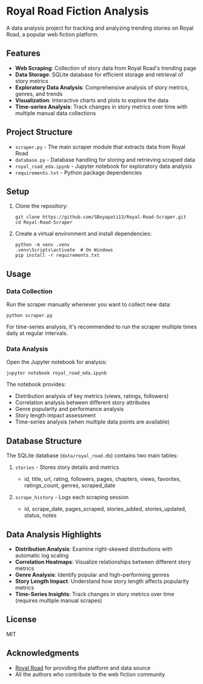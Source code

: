 # Royal Road Fiction Analysis

A data analysis project for tracking and analyzing trending stories on Royal Road, a popular web fiction platform.

## Features

- **Web Scraping**: Collection of story data from Royal Road's trending page
- **Data Storage**: SQLite database for efficient storage and retrieval of story metrics
- **Exploratory Data Analysis**: Comprehensive analysis of story metrics, genres, and trends
- **Visualization**: Interactive charts and plots to explore the data
- **Time-series Analysis**: Track changes in story metrics over time with multiple manual data collections

## Project Structure

- `scraper.py` - The main scraper module that extracts data from Royal Road
- `database.py` - Database handling for storing and retrieving scraped data
- `royal_road_eda.ipynb` - Jupyter notebook for exploratory data analysis
- `requirements.txt` - Python package dependencies

## Setup

1. Clone the repository:
   ```
   git clone https://github.com/SBoyapati13/Royal-Road-Scraper.git
   cd Royal-Road-Scraper
   ```

2. Create a virtual environment and install dependencies:
   ```
   python -m venv .venv
   .venv\Scripts\activate  # On Windows
   pip install -r requirements.txt
   ```



## Usage

### Data Collection

Run the scraper manually whenever you want to collect new data:

```
python scraper.py
```

For time-series analysis, it's recommended to run the scraper multiple times daily at regular intervals.

### Data Analysis

Open the Jupyter notebook for analysis:

```
jupyter notebook royal_road_eda.ipynb
```

The notebook provides:
- Distribution analysis of key metrics (views, ratings, followers)
- Correlation analysis between different story attributes
- Genre popularity and performance analysis
- Story length impact assessment
- Time-series analysis (when multiple data points are available)

## Database Structure

The SQLite database (`data/royal_road.db`) contains two main tables:

1. `stories` - Stores story details and metrics
   - id, title, url, rating, followers, pages, chapters, views, favorites, ratings_count, genres, scraped_date

2. `scrape_history` - Logs each scraping session
   - id, scrape_date, pages_scraped, stories_added, stories_updated, status, notes

## Data Analysis Highlights

- **Distribution Analysis**: Examine right-skewed distributions with automatic log scaling
- **Correlation Heatmaps**: Visualize relationships between different story metrics
- **Genre Analysis**: Identify popular and high-performing genres
- **Story Length Impact**: Understand how story length affects popularity metrics
- **Time-Series Insights**: Track changes in story metrics over time (requires multiple manual scrapes)

## License

MIT

## Acknowledgments

- [Royal Road](https://www.royalroad.com/) for providing the platform and data source
- All the authors who contribute to the web fiction community